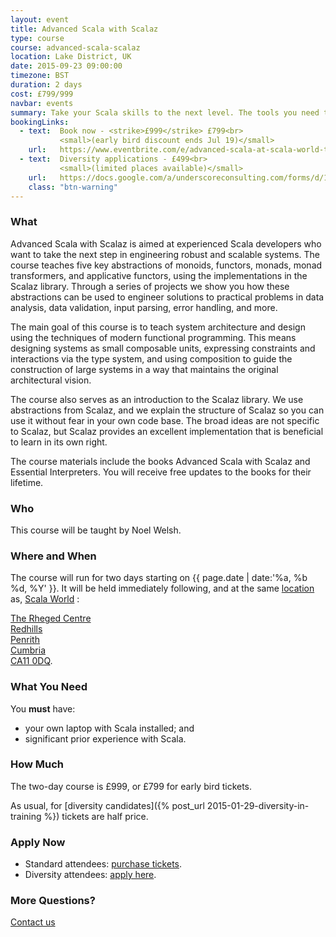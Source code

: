 ```yaml
---
layout: event
title: Advanced Scala with Scalaz
type: course
course: advanced-scala-scalaz
location: Lake District, UK
date: 2015-09-23 09:00:00
timezone: BST
duration: 2 days
cost: £799/999
navbar: events
summary: Take your Scala skills to the next level. The tools you need to build large scale systems in Scala.
bookingLinks:
  - text:  Book now - <strike>£999</strike> £799<br>
           <small>(early bird discount ends Jul 19)</small>
    url:   https://www.eventbrite.com/e/advanced-scala-at-scala-world-tickets-17455643299
  - text:  Diversity applications - £499<br>
           <small>(limited places available)</small>
    url:   https://docs.google.com/a/underscoreconsulting.com/forms/d/1dyPrqPrhj0MIVsRR3rbxhl2ZrJc3yQ_0XIqJMoGo8iY/viewform
    class: "btn-warning"
---
```


### What

Advanced Scala with Scalaz is aimed at experienced Scala developers who want to take the next step in engineering robust and scalable systems. The course teaches five key abstractions of monoids, functors, monads, monad transformers, and applicative functors, using the implementations in the Scalaz library. Through a series of projects we show you how these abstractions can be used to engineer solutions to practical problems in data analysis, data validation, input parsing, error handling, and more.

The main goal of this course is to teach system architecture and design using the techniques of modern functional programming. This means designing systems as small composable units, expressing constraints and interactions via the type system, and using composition to guide the construction of large systems in a way that maintains the original architectural vision.

The course also serves as an introduction to the Scalaz library. We use abstractions from Scalaz, and we explain the structure of Scalaz so you can use it without fear in your own code base. The broad ideas are not specific to Scalaz, but Scalaz provides an excellent implementation that is beneficial to learn in its own right.

The course materials include the books Advanced Scala with Scalaz and Essential Interpreters.
You will receive free updates to the books for their lifetime.

### Who

This course will be taught by Noel Welsh.

### Where and When

The course will run for two days starting on {{ page.date | date:'%a, %b %d, %Y' }}. It will be held immediately following, and at the same [location](http://www.rheged.com/) as, [Scala World](http://scala.world/) :

[The Rheged Centre  
Redhills  
Penrith  
Cumbria  
CA11 0DQ](https://www.google.co.uk/maps/place/The+Rheged+Centre/@54.6471647,-2.779321,18z/data=!3m1!4b1!4m2!3m1!1s0x487cfb4174aa3153:0x9ee5a4181d2ae4b9).

### What You Need

You **must** have:

- your own laptop with Scala installed; and
- significant prior experience with Scala.

### How Much

The two-day course is £999, or £799 for early bird tickets.

As usual, for [diversity candidates]({% post_url 2015-01-29-diversity-in-training %}) tickets are half price.

### Apply Now

- Standard attendees: [purchase tickets](https://www.eventbrite.com/e/advanced-scala-at-scala-world-tickets-17455643299).
- Diversity attendees: [apply here](https://docs.google.com/a/underscoreconsulting.com/forms/d/1dyPrqPrhj0MIVsRR3rbxhl2ZrJc3yQ_0XIqJMoGo8iY/viewform).

### More Questions?

[Contact us](/contact)
